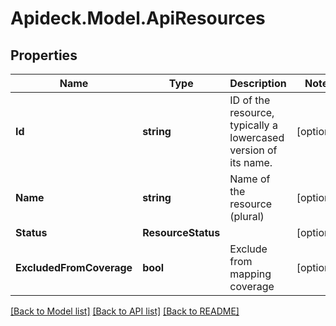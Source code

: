 # Apideck.Model.ApiResources

## Properties

Name | Type | Description | Notes
------------ | ------------- | ------------- | -------------
**Id** | **string** | ID of the resource, typically a lowercased version of its name. | [optional] 
**Name** | **string** | Name of the resource (plural) | [optional] 
**Status** | **ResourceStatus** |  | [optional] 
**ExcludedFromCoverage** | **bool** | Exclude from mapping coverage | [optional] 

[[Back to Model list]](../README.md#documentation-for-models) [[Back to API list]](../README.md#documentation-for-api-endpoints) [[Back to README]](../README.md)

